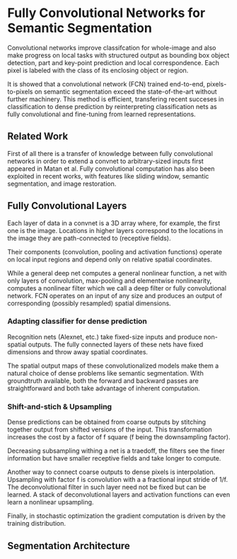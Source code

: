 
# Fully Convolutional Networks for Semantic Segmentation

Convolutional networks improve classifcation for whole-image and also make progress on local tasks with structured output as bounding box object detection, part and key-point prediction and local correspondence. Each pixel is labeled with the class of its enclosing object or region.

It is showed that a convolutional network (FCN) trained end-to-end, pixels-to-pixels on semantic segmentation exceed the state-of-the-art without further machinery. This method is efficient, transfering recent succeses in classification to dense prediction by reinterpreting classification nets as fully convolutional and fine-tuning from learned representations. 

## Related Work
First of all there is a transfer of knowledge between fully convolutional networks in order to extend a convnet to arbitrary-sized inputs first appeared in Matan et al. 
Fully convolutional computation has also been exploited in recent works, with features like sliding window, semantic segmentation, and image restoration. 

## Fully Convolutional Layers
Each layer of data in a convnet is a 3D array where, for example, the first one is the image. Locations in higher layers correspond to the locations in the image they are path-connected to (receptive fields).

Their components (convolution, pooling and activation functions) operate on local input regions and depend only on relative spatial coordinates.

While a general deep net computes a general nonlinear function, a net with only layers of convolution, max-pooling and elementwise nonlinearity, computes a nonlinear filter which we call a deep filter or fully convolutional network. FCN operates on an input of any size and produces an output of corresponding (possibly resampled) spatial dimensions.

### Adapting classifier for dense prediction
Recognition nets (Alexnet, etc.) take fixed-size inputs and produce non-spatial outputs. The fully connected layers of these nets have fixed dimensions and throw away spatial coordinates.

The spatial output maps of these convolutionalized models make them a natural choice of dense problems like semantic segmentation. With groundtruth available, both the forward and backward passes are straightforward and both take advantage of inherent computation. 

### Shift-and-stich & Upsampling
Dense predictions can be obtained from coarse outputs by stitching together output from shifted versions of the input. This transformation increases the cost by a factor of f square (f being the downsampling factor).

Decreasing subsampling withing a net is a traedoff, the filters see the finer information but have smaller receptive fields and take longer to compute.

Another way to connect coarse outputs to dense pixels is interpolation. Upsampling with factor f is convolution with a a fractional input stride of 1/f. The deconvolutional filter in such layer need not be fixed  but can be learned. A stack of deconvolutional layers and activation functions can even learn a nonlinear upsampling. 

Finally, in stochastic optimization the gradient computation is driven by the training distribution.

## Segmentation Architecture






